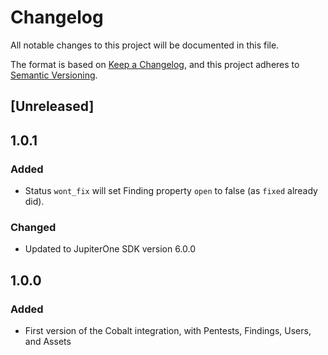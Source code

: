 # Changelog

All notable changes to this project will be documented in this file.

The format is based on [Keep a Changelog](https://keepachangelog.com/en/1.0.0/),
and this project adheres to
[Semantic Versioning](https://semver.org/spec/v2.0.0.html).

## [Unreleased]

## 1.0.1

### Added

- Status `wont_fix` will set Finding property `open` to false (as `fixed`
  already did).

### Changed

- Updated to JupiterOne SDK version 6.0.0

## 1.0.0

### Added

- First version of the Cobalt integration, with Pentests, Findings, Users, and
  Assets
